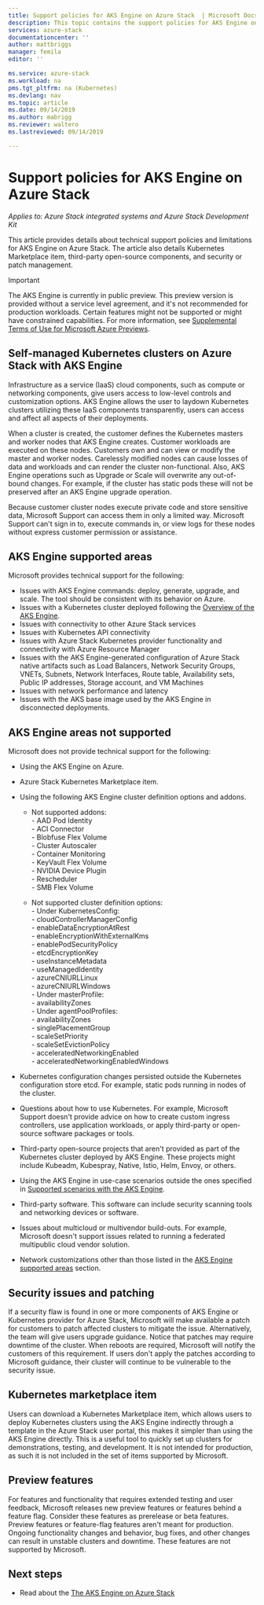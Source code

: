 ```yaml
---
title: Support policies for AKS Engine on Azure Stack  | Microsoft Docs
description: This topic contains the support policies for AKS Engine on Azure Stack.
services: azure-stack
documentationcenter: ''
author: mattbriggs
manager: femila
editor: ''

ms.service: azure-stack
ms.workload: na
pms.tgt_pltfrm: na (Kubernetes)
ms.devlang: nav
ms.topic: article
ms.date: 09/14/2019
ms.author: mabrigg
ms.reviewer: waltero
ms.lastreviewed: 09/14/2019

---
```


# Support policies for AKS Engine on Azure Stack

*Applies to: Azure Stack integrated systems and Azure Stack Development Kit*

This article provides details about technical support policies and limitations for AKS Engine on Azure Stack. The article also details Kubernetes Marketplace item, third-party open-source components, and security or patch management. 

> [!IMPORTANT]
> The AKS Engine is currently in public preview.
> This preview version is provided without a service level agreement, and it's not recommended for production workloads. Certain features might not be supported or might have constrained capabilities. 
> For more information, see [Supplemental Terms of Use for Microsoft Azure Previews](https://azure.microsoft.com/support/legal/preview-supplemental-terms/).

## Self-managed Kubernetes clusters on Azure Stack with AKS Engine

Infrastructure as a service (IaaS) cloud components, such as compute or networking components, give users access to low-level controls and customization options. AKS Engine allows the user to laydown Kubernetes clusters utilizing these IaaS components transparently, users can access and affect all aspects of their deployments.

When a cluster is created, the customer defines the Kubernetes masters and worker nodes that AKS Engine creates. Customer workloads are executed on these nodes. Customers own and can view or modify the master and worker nodes. Carelessly modified nodes can cause losses of data and workloads and can render the cluster non-functional. Also, AKS Engine operations such as Upgrade or Scale will overwrite any out-of-bound changes. For example, if the cluster has static pods these will not be preserved after an AKS Engine upgrade operation.

Because customer cluster nodes execute private code and store sensitive data, Microsoft Support can access them in only a limited way. Microsoft Support can't sign in to, execute commands in, or view logs for these nodes without express customer permission or assistance.

## AKS Engine supported areas

Microsoft provides technical support for the following:

-  Issues with AKS Engine commands: deploy, generate, upgrade, and scale. The tool should be consistent with its behavior on Azure.
-  Issues with a Kubernetes cluster deployed following the [Overview of the AKS Engine](azure-stack-kubernetes-aks-engine-overview.md).
-  Issues with connectivity to other Azure Stack services 
-  Issues with Kubernetes API connectivity
-  Issues with Azure Stack Kubernetes provider functionality and connectivity with Azure Resource Manager
-  Issues with the AKS Engine-generated configuration of Azure Stack native artifacts such as Load Balancers, Network Security Groups,  VNETs, Subnets, Network Interfaces, Route table, Availability sets, Public IP addresses, Storage account, and VM Machines 
-  Issues with network performance and latency
-  Issues with the AKS base image used by the AKS Engine in disconnected deployments. 

## AKS Engine areas not supported

Microsoft does not provide technical support for the following:

-  Using the AKS Engine on Azure.
-  Azure Stack Kubernetes Marketplace item.
-  Using the following AKS Engine cluster definition options and addons.
    -  Not supported addons:  
            -  AAD Pod Identity  
            -  ACI Connector  
            -  Blobfuse Flex Volume  
            -  Cluster Autoscaler  
            -  Container Monitoring  
            -  KeyVault Flex Volume  
            -  NVIDIA Device Plugin  
            -  Rescheduler  
            -  SMB Flex Volume  
        
    -  Not supported cluster definition options:  
            -  Under KubernetesConfig:  
                    -  cloudControllerManagerConfig  
                    -  enableDataEncryptionAtRest  
                    -  enableEncryptionWithExternalKms  
                    -  enablePodSecurityPolicy  
                    -  etcdEncryptionKey  
                    -  useInstanceMetadata  
                    -  useManagedIdentity  
                    -  azureCNIURLLinux  
                    -  azureCNIURLWindows  
            -  Under masterProfile:  
                    -  availabilityZones  
            -  Under agentPoolProfiles:  
                    -  availabilityZones  
                    -  singlePlacementGroup  
                    -  scaleSetPriority  
                    -  scaleSetEvictionPolicy  
                    -  acceleratedNetworkingEnabled  
                    -  acceleratedNetworkingEnabledWindows

-  Kubernetes configuration changes persisted outside the Kubernetes configuration store etcd. For example, static pods running in nodes of the cluster.
-  Questions about how to use Kubernetes. For example, Microsoft Support doesn't provide advice on how to create custom ingress controllers, use application workloads, or apply third-party or open-source software packages or tools.
-  Third-party open-source projects that aren't provided as part of the Kubernetes cluster deployed by AKS Engine. These projects might include Kubeadm, Kubespray, Native, Istio, Helm, Envoy, or others.
-  Using the AKS Engine in use-case scenarios outside the ones specified in [Supported scenarios with the AKS Engine](azure-stack-kubernetes-aks-engine-overview.md#supported-scenarios-with-the-aks-engine).
-  Third-party software. This software can include security scanning tools and networking devices or software.
-  Issues about multicloud or multivendor build-outs. For example, Microsoft doesn't support issues related to running a federated multipublic cloud vendor solution.
-  Network customizations other than those listed in the [AKS Engine supported areas](#aks-engine-supported-areas) section.

##  Security issues and patching

If a security flaw is found in one or more components of AKS Engine or Kubernetes provider for Azure Stack, Microsoft will make available a patch for customers to patch affected clusters to mitigate the issue. Alternatively, the team will give users upgrade guidance. Notice that patches may require downtime of the cluster. When reboots are required, Microsoft will notify the customers of this requirement. If users don't apply the patches according to Microsoft guidance, their cluster will continue to be vulnerable to the security issue.

## Kubernetes marketplace item

Users can download a Kubernetes Marketplace item, which allows users to deploy Kubernetes clusters using the AKS Engine indirectly through a template in the Azure Stack user portal, this makes it simpler than using the AKS Engine directly. This is a useful tool to quickly set up clusters for demonstrations, testing, and development. It is not intended for production, as such it is not included in the set of items supported by Microsoft.

## Preview features

For features and functionality that requires extended testing and user feedback, Microsoft releases new preview features or features behind a feature flag. Consider these features as prerelease or beta features. 
Preview features or feature-flag features aren't meant for production. Ongoing functionality changes and behavior, bug fixes, and other changes can result in unstable clusters and downtime. These features are not supported by Microsoft.

## Next steps

- Read about the [The AKS Engine on Azure Stack](azure-stack-kubernetes-aks-engine-overview.md)